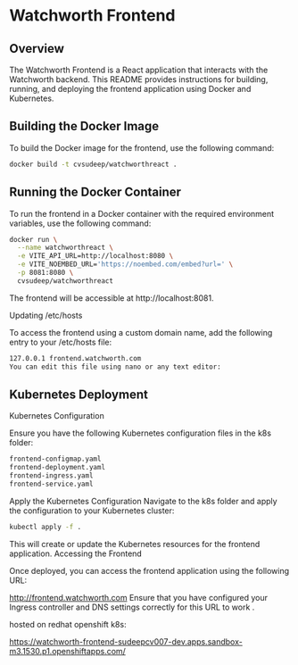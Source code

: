 
# Watchworth Frontend

## Overview

The Watchworth Frontend is a React application that interacts with the Watchworth backend. This README provides instructions for building, running, and deploying the frontend application using Docker and Kubernetes.

## Building the Docker Image

To build the Docker image for the frontend, use the following command:

```bash
docker build -t cvsudeep/watchworthreact .
```

## Running the Docker Container

To run the frontend in a Docker container with the required environment variables, use the following command:

```bash
docker run \
  --name watchworthreact \
  -e VITE_API_URL=http://localhost:8080 \
  -e VITE_NOEMBED_URL='https://noembed.com/embed?url=' \
  -p 8081:8080 \
  cvsudeep/watchworthreact
  ```

The frontend will be accessible at http://localhost:8081.

Updating /etc/hosts

To access the frontend using a custom domain name, add the following entry to your /etc/hosts file:

```bash
127.0.0.1 frontend.watchworth.com
You can edit this file using nano or any text editor:
```


## Kubernetes Deployment

Kubernetes Configuration

Ensure you have the following Kubernetes configuration files in the k8s folder:
```bash
frontend-configmap.yaml
frontend-deployment.yaml
frontend-ingress.yaml
frontend-service.yaml
```
Apply the Kubernetes Configuration
Navigate to the k8s folder and apply the configuration to your Kubernetes cluster:

```bash
kubectl apply -f .
```

This will create or update the Kubernetes resources for the frontend application.
Accessing the Frontend

Once deployed, you can access the frontend application using the following URL:


http://frontend.watchworth.com
Ensure that you have configured your Ingress controller and DNS settings correctly for this URL to work .

hosted on redhat openshift k8s:

https://watchworth-frontend-sudeepcv007-dev.apps.sandbox-m3.1530.p1.openshiftapps.com/